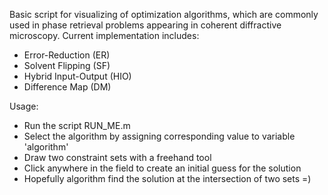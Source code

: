 Basic script for visualizing of optimization algorithms, which are commonly used in phase retrieval problems appearing in coherent diffractive microscopy.
Current implementation includes: 
- Error-Reduction (ER)
- Solvent Flipping (SF)
- Hybrid Input-Output (HIO)
- Difference Map (DM)

Usage:
- Run the script RUN_ME.m
- Select the algorithm by assigning corresponding value to variable 'algorithm'
- Draw two constraint sets with a freehand tool
- Click anywhere in the field to create an initial guess for the solution
- Hopefully algorithm find the solution at the intersection of two sets =)
